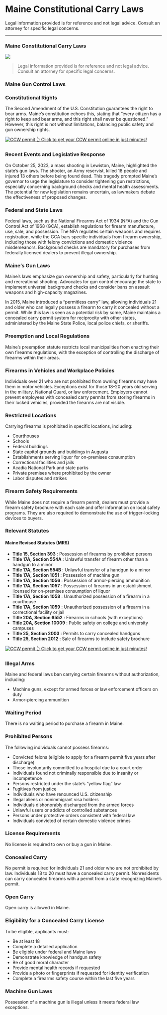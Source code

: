 # Maine Constitutional Carry Laws

Legal information provided is for reference and not legal advice. Consult an attorney for specific legal concerns. 

* * *

### Maine Constitutional Carry Laws

![](https://cdn-images-1.medium.com/max/1200/1*6h1Mi_NRWhBzMSBAgmv1Dw.png)

> Legal information provided is for reference and not legal advice. Consult an attorney for specific legal concerns.

### Maine Gun Control Laws

### Constitutional Rights

The Second Amendment of the U.S. Constitution guarantees the right to bear arms. Maine’s constitution echoes this, stating that “every citizen has a right to keep and bear arms, and this right shall never be questioned.” However, this right is not without limitations, balancing public safety and gun ownership rights.

<a href="https://serp.ly/ccw">
<div>
    <img src="https://cdn-images-1.medium.com/max/1200/1*aCmvRhaa5Xjz4zDZxHzAjg.png" alt="CCW permit">
    👆 Click to get your CCW permit online in just minutes!
</div>
</a>

### Recent Events and Legislative Response

On October 25, 2023, a mass shooting in Lewiston, Maine, highlighted the state’s gun laws. The shooter, an Army reservist, killed 18 people and injured 13 others before being found dead. This tragedy prompted Maine’s governor to urge the legislature to consider tightening gun restrictions, especially concerning background checks and mental health assessments. The potential for new legislation remains uncertain, as lawmakers debate the effectiveness of proposed changes.

### Federal and State Laws

Federal laws, such as the National Firearms Act of 1934 (NFA) and the Gun Control Act of 1968 (GCA), establish regulations for firearm manufacture, use, sale, and possession. The NFA regulates certain weapons and requires registration, while the GCA bars specific individuals from firearm ownership, including those with felony convictions and domestic violence misdemeanors. Background checks are mandatory for purchases from federally licensed dealers to prevent illegal ownership.

### Maine’s Gun Laws

Maine’s laws emphasize gun ownership and safety, particularly for hunting and recreational shooting. Advocates for gun control encourage the state to implement universal background checks and consider bans on assault weapons and high-capacity magazines.

In 2015, Maine introduced a “permitless carry” law, allowing individuals 21 and older who can legally possess a firearm to carry it concealed without a permit. While this law is seen as a potential risk by some, Maine maintains a concealed carry permit system for reciprocity with other states, administered by the Maine State Police, local police chiefs, or sheriffs.

### Preemption and Local Regulations

Maine’s preemption statute restricts local municipalities from enacting their own firearms regulations, with the exception of controlling the discharge of firearms within their areas.

### Firearms in Vehicles and Workplace Policies

Individuals over 21 who are not prohibited from owning firearms may have them in motor vehicles. Exceptions exist for those 18–20 years old serving in the military, National Guard, or law enforcement. Employers cannot prevent employees with concealed carry permits from storing firearms in their locked vehicles, provided the firearms are not visible.

### Restricted Locations

Carrying firearms is prohibited in specific locations, including:

  * Courthouses
  * Schools
  * Federal buildings
  * State capitol grounds and buildings in Augusta
  * Establishments serving liquor for on-premises consumption
  * Correctional facilities and jails
  * Acadia National Park and state parks
  * Private premises where prohibited by the owner
  * Labor disputes and strikes



### Firearm Safety Requirements

While Maine does not require a firearm permit, dealers must provide a firearm safety brochure with each sale and offer information on local safety programs. They are also required to demonstrate the use of trigger-locking devices to buyers.

### Relevant Statutes

#### Maine Revised Statutes (MRS)

  * **Title 15, Section 393** : Possession of firearms by prohibited persons
  * **Title 17A, Section 554A** : Unlawful transfer of firearm other than a handgun to a minor
  * **Title 17A, Section 554B** : Unlawful transfer of a handgun to a minor
  * **Title 17A, Section 1051** : Possession of machine gun
  * **Title 17A, Section 1056** : Possession of armor-piercing ammunition
  * **Title 17A, Section 1057** : Possession of firearms in an establishment licensed for on-premises consumption of liquor
  * **Title 17A, Section 1058** : Unauthorized possession of a firearm in a courthouse
  * **Title 17A, Section 1059** : Unauthorized possession of a firearm in a correctional facility or jail
  * **Title 20A, Section 6552** : Firearms in schools (with exceptions)
  * **Title 20A, Section 10009** : Public safety on college and university campuses
  * **Title 25, Section 2003** : Permits to carry concealed handguns
  * **Title 25, Section 2012** : Sale of firearms to include safety brochure



<a href="https://serp.ly/ccw">
<div>
    <img src="https://cdn-images-1.medium.com/max/1200/1*TMCVgNoKp2NAtvLSAMkaJg.png" alt="CCW permit">
    👆 Click to get your CCW permit online in just minutes!
</div>
</a>


### Illegal Arms

Maine and federal laws ban carrying certain firearms without authorization, including:

  * Machine guns, except for armed forces or law enforcement officers on duty
  * Armor-piercing ammunition



### Waiting Period

There is no waiting period to purchase a firearm in Maine.

### Prohibited Persons

The following individuals cannot possess firearms:

  * Convicted felons (eligible to apply for a firearm permit five years after discharge)
  * Those involuntarily committed to a hospital due to a court order
  * Individuals found not criminally responsible due to insanity or incompetence
  * Persons restricted under the state’s “yellow flag” law
  * Fugitives from justice
  * Individuals who have renounced U.S. citizenship
  * Illegal aliens or nonimmigrant visa holders
  * Individuals dishonorably discharged from the armed forces
  * Unlawful users or addicts of controlled substances
  * Persons under protective orders consistent with federal law
  * Individuals convicted of certain domestic violence crimes



### License Requirements

No license is required to own or buy a gun in Maine.

### Concealed Carry

No permit is required for individuals 21 and older who are not prohibited by law. Individuals 18 to 20 must have a concealed carry permit. Nonresidents can carry concealed firearms with a permit from a state recognizing Maine’s permit.

### Open Carry

Open carry is allowed in Maine.

### Eligibility for a Concealed Carry License

To be eligible, applicants must:

  * Be at least 18
  * Complete a detailed application
  * Be eligible under federal and Maine laws
  * Demonstrate knowledge of handgun safety
  * Be of good moral character
  * Provide mental health records if requested
  * Provide a photo or fingerprints if requested for identity verification
  * Complete a firearms safety course within the last five years



### Machine Gun Laws

Possession of a machine gun is illegal unless it meets federal law exceptions.


